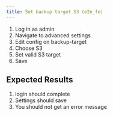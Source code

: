 ```yaml
---
title: Set backup target S3	(e2e_fe)
---
```

1. Log in as admin
1. Navigate to advanced settings
1. Edit config on backup-target
1. Choose S3
1. Set valid S3 target
1. Save

## Expected Results
1. login should complete
1. Settings should save
1. You should not get an error message